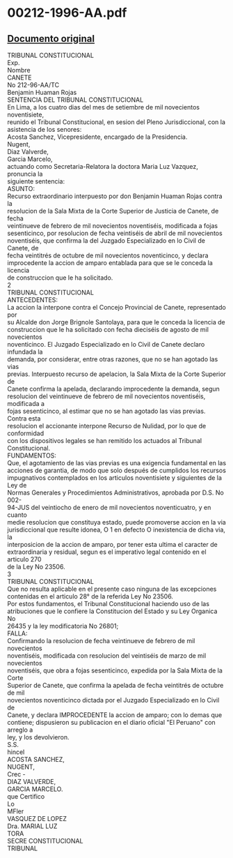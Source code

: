
00212-1996-AA.pdf
=================
  
[Documento original](https://tc.gob.pe/jurisprudencia/1997/00212-1996-AA.pdf)  
---  
TRIBUNAL CONSTITUCIONAL  
Exp.  
Nombre  
CANETE  
No 212-96-AA/TC  
Benjamin Huaman Rojas  
SENTENCIA DEL TRIBUNAL CONSTITUCIONAL  
En Lima, a los cuatro dias del mes de setiembre de mil novecientos noventisiete,  
reunido el Tribunal Constitucional, en sesion del Pleno Jurisdiccional, con la  
asistencia de los senores:  
Acosta Sanchez, Vicepresidente, encargado de la Presidencia.  
Nugent,  
Diaz Valverde,  
Garcia Marcelo,  
actuando como Secretaria-Relatora la doctora Maria Luz Vazquez, pronuncia la  
siguiente sentencia:  
ASUNTO:  
Recurso extraordinario interpuesto por don Benjamin Huaman Rojas contra la  
resolucion de la Sala Mixta de la Corte Superior de Justicia de Canete, de fecha  
veintinueve de febrero de mil novecientos noventiséis, modificada a fojas  
sesenticinco, por resolucion de fecha veintiséis de abril de mil novecientos  
noventiséis, que confirma la del Juzgado Especializado en lo Civil de Canete, de  
fecha veintitrés de octubre de mil novecientos noventicinco, y declara  
improcedente la accion de amparo entablada para que se le conceda la licencia  
de construccion que le ha solicitado.  
2  
TRIBUNAL CONSTITUCIONAL  
ANTECEDENTES:  
La accion la interpone contra el Concejo Provincial de Canete, representado por  
su Alcalde don Jorge Brignole Santolaya, para que le conceda la licencia de  
construccion que le ha solicitado con fecha dieciséis de agosto de mil novecientos  
noventicinco. El Juzgado Especializado en lo Civil de Canete declaro infundada la  
demanda, por considerar, entre otras razones, que no se han agotado las vias  
previas. Interpuesto recurso de apelacion, la Sala Mixta de la Corte Superior de  
Canete confirma la apelada, declarando improcedente la demanda, segun  
resolucion del veintinueve de febrero de mil novecientos noventiséis, modificada a  
fojas sesenticinco, al estimar que no se han agotado las vias previas. Contra esta  
resolucion el accionante interpone Recurso de Nulidad, por lo que de conformidad  
con los dispositivos legales se han remitido los actuados al Tribunal  
Constitucional.  
FUNDAMENTOS:  
Que, el agotamiento de las vias previas es una exigencia fundamental en las  
acciones de garantia, de modo que solo después de cumplidos los recursos  
impugnativos contemplados en los articulos noventisiete y siguientes de la Ley de  
Normas Generales y Procedimientos Administrativos, aprobada por D.S. No 002-  
94-JUS del veintiocho de enero de mil novecientos noventicuatro, y en cuanto  
medie resolucion que constituya estado, puede promoverse accion en la via  
jurisdiccional que resulte idonea, O 1 en defecto O inexistencia de dicha via, la  
interposicion de la accion de amparo, por tener esta ultima el caracter de  
extraordinaria y residual, segun es el imperativo legal contenido en el articulo 270  
de la Ley No 23506.  
3  
TRIBUNAL CONSTITUCIONAL  
Que no resulta aplicable en el presente caso ninguna de las excepciones  
contenidas en el articulo 28° de la referida Ley No 23506.  
Por estos fundamentos, el Tribunal Constitucional haciendo uso de las  
atribuciones que le confiere la Constitucion del Estado y su Ley Organica No  
26435 y la ley modificatoria No 26801;  
FALLA:  
Confirmando la resolucion de fecha veintinueve de febrero de mil novecientos  
noventiséis, modificada con resolucion del veintiséis de marzo de mil novecientos  
noventiséis, que obra a fojas sesenticinco, expedida por la Sala Mixta de la Corte  
Superior de Canete, que confirma la apelada de fecha veintitrés de octubre de mil  
novecientos noventicinco dictada por el Juzgado Especializado en lo Civil de  
Canete, y declara IMPROCEDENTE la accion de amparo; con lo demas que  
contiene; dispusieron su publicacion en el diario oficial "El Peruano" con arreglo a  
ley, y los devolvieron.  
S.S.  
hincel  
ACOSTA SANCHEZ,  
NUGENT,  
Crec -  
DIAZ VALVERDE,  
GARCIA MARCELO.  
que Certifico  
Lo  
MFler  
VASQUEZ DE LOPEZ  
Dra. MARIAL LUZ  
TORA  
SECRE CONSTITUCIONAL  
TRIBUNAL